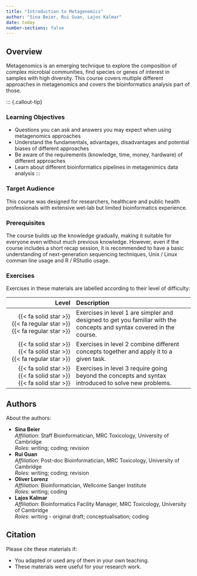 ```yaml
---
title: "Introduction to Metagenomics"
author: "Sina Beier, Rui Guan, Lajos Kalmar"
date: today
number-sections: false
---
```


## Overview 

Metagenomics is an emerging technique to explore the composition of complex microbial communities, find species or genes of interest in samples with high diversity. This course covers multiple different approaches in metagenomics and covers the bioinformatics analysis part of those.

::: {.callout-tip}
### Learning Objectives

- Questions you can ask and answers you may expect when using metagenomics approaches
- Understand the fundamentals, advantages, disadvantages and potential biases of different approaches
- Be aware of the requirements (knowledge, time, money, hardware) of different approaches
- Learn about different bioinformatics pipelines in metagenimics data analysis
:::


### Target Audience

This course was designed for researchers, healthcare and public health professionals with extensive wet-lab  but limited bioinformatics experience.


### Prerequisites

The course builds up the knowledge gradually, making it suitable for everyone even without much previous knowledge. However, even if the course includes a short recap session, it is recommended to have a basic understanding of next-generation sequencing techniques, Unix / Linux comman line usage and R / RStudio usage.


<!-- Training Developer note: comment the following section out if you did not assign levels to your exercises -->
### Exercises

Exercises in these materials are labelled according to their level of difficulty:

| Level | Description |
| ----: | :---------- |
| {{< fa solid star >}} {{< fa regular star >}} {{< fa regular star >}} | Exercises in level 1 are simpler and designed to get you familiar with the concepts and syntax covered in the course. |
| {{< fa solid star >}} {{< fa solid star >}} {{< fa regular star >}} | Exercises in level 2 combine different concepts together and apply it to a given task. |
| {{< fa solid star >}} {{< fa solid star >}} {{< fa solid star >}} | Exercises in level 3 require going beyond the concepts and syntax introduced to solve new problems. |


## Authors
<!-- 
The listing below shows an example of how you can give more details about yourself.
These examples include icons with links to GitHub and Orcid. 
-->

About the authors:

- **Sina Beier**
  <a href="https://orcid.org/0000-0002-8230-4256" target="_blank"><i class="fa-brands fa-orcid" style="color:#a6ce39"></i></a>  
  _Affiliation_: Staff Bioinformatician, MRC Toxicology, University of Cambridge  
  _Roles_: writing; coding; revision
- **Rui Guan**
  <a href="https://github.com/Guan06" target="_blank"><i class="fa-brands fa-github" style="color:#a6ce39"></i></a>  
  _Affiliation_: Post-doc Bioinformatician, MRC Toxicology, University of Cambridge  
  _Roles_: writing; coding; revision
- **Oliver Lorenz**
  <a href="https://www.sanger.ac.uk/person/lorenz-oliver/" target="_blank"><i class="fa-brands" style="color:#a6ce39"></i></a>  
  _Affiliation_: Bioinformatician, Wellcome Sanger Institute  
  _Roles_: writing; coding
- **Lajos Kalmar**
  <a href="https://orcid.org/0000-0003-3691-8350" target="_blank"><i class="fa-brands fa-orcid" style="color:#a6ce39"></i></a>  
  _Affiliation_: Bioinformatics Facility Manager, MRC Toxicology, University of Cambridge  
  _Roles_: writing - original draft; conceptualisation; coding


## Citation

<!-- We can do this at the end -->

Please cite these materials if:

- You adapted or used any of them in your own teaching.
- These materials were useful for your research work. 

